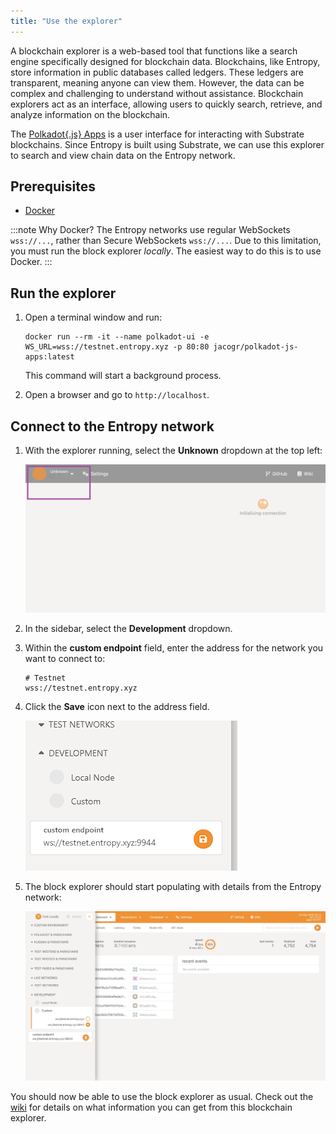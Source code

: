 ```yaml
---
title: "Use the explorer"
---
```


A blockchain explorer is a web-based tool that functions like a search engine specifically designed for blockchain data. Blockchains, like Entropy, store information in public databases called ledgers. These ledgers are transparent, meaning anyone can view them. However, the data can be complex and challenging to understand without assistance. Blockchain explorers act as an interface, allowing users to quickly search, retrieve, and analyze information on the blockchain.

The [Polkadot\{.js\} Apps](https://polkadot.js.org/apps) is a user interface for interacting with Substrate blockchains. Since Entropy is built using Substrate, we can use this explorer to search and view chain data on the Entropy network.

## Prerequisites

- [Docker](https://docker.com)

:::note Why Docker?
The Entropy networks use regular WebSockets `wss://...`, rather than Secure WebSockets `wss://...`. Due to this limitation, you must run the block explorer _locally_. The easiest way to do this is to use Docker.
:::

## Run the explorer

1. Open a terminal window and run:

   ```shell
   docker run --rm -it --name polkadot-ui -e WS_URL=wss://testnet.entropy.xyz -p 80:80 jacogr/polkadot-js-apps:latest
   ```

   This command will start a background process.

1. Open a browser and go to `http://localhost`.

## Connect to the Entropy network

1. With the explorer running, select the **Unknown** dropdown at the top left:

   ![Front-page with dropdown highlighted.](./images/front-page.png)

1. In the sidebar, select the **Development** dropdown.
1. Within the **custom endpoint** field, enter the address for the network you want to connect to:

   ```plaintext
   # Testnet
   wss://testnet.entropy.xyz
   ```

1. Click the **Save** icon next to the address field.

   ![Front-page with a populated address field.](./images/enter-testnet-address.png)

1. The block explorer should start populating with details from the Entropy network:

   ![A functioning blockchain explorer window.](./images/functioning-block-explorer.png)

You should now be able to use the block explorer as usual. Check out the [wiki](https://wiki.polkadot.network/) for details on what information you can get from this blockchain explorer.
